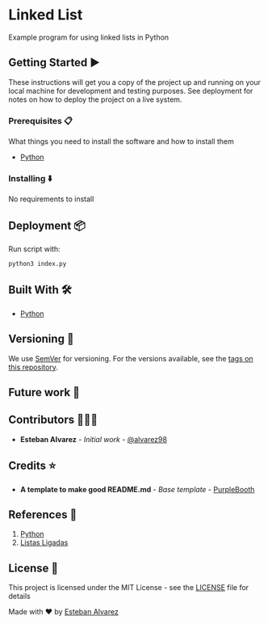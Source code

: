 # Linked List

Example program for using linked lists in Python

## Getting Started :arrow_forward:

These instructions will get you a copy of the project up and running on your local machine for development and testing purposes. See deployment for notes on how to deploy the project on a live system.

### Prerequisites :clipboard:

What things you need to install the software and how to install them

- [Python](https://www.python.org/)

### Installing :arrow_down:

No requirements to install

## Deployment :package:

Run script with:
```sh
python3 index.py
```

## Built With :hammer_and_wrench:

* [Python](https://www.python.org/)

## Versioning :triangular_flag_on_post:

We use [SemVer](http://semver.org/) for versioning. For the versions available, see the [tags on this repository](https://github.com/your/project/tags). 

## Future work :rocket:

## Contributors :family_man_man_boy:

- **Esteban Alvarez** - _Initial work_ - [@alvarez98](https://github.com/alvarez98)

## Credits :star:

- **A template to make good README.md** - _Base template_ - [PurpleBooth](https://gist.github.com/PurpleBooth/109311bb0361f32d87a2)

## References :link:

1. [Python](https://www.python.org/)
2. [Listas Ligadas](https://sites.google.com/site/estdatinfjiq/unidad-iii-listas-enlazadas)

## License :page_facing_up:

This project is licensed under the MIT License - see the [LICENSE](LICENSE) file for details

Made with ❤️ by [Esteban Alvarez](https://github.com/alvarez98)